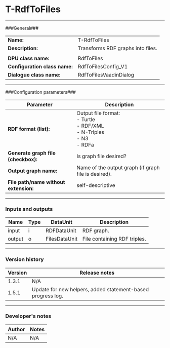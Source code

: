 # T-RdfToFiles #
----------

###General###

|                              |                                                               |
|------------------------------|---------------------------------------------------------------|
|**Name:**                     |T-RdfToFiles                                              |
|**Description:**              |Transforms RDF graphs into files. |
|                              |                                                               |
|**DPU class name:**           |RdfToFiles     | 
|**Configuration class name:** |RdfToFilesConfig_V1                           |
|**Dialogue class name:**      |RdfToFilesVaadinDialog | 

***

###Configuration parameters###


|Parameter                        |Description                             |                                                        
|---------------------------------|----------------------------------------|
|**RDF format (list):** |Output file format:<BR>- Turtle<BR>- RDF/XML<BR>- N-Triples<BR>- N3<BR>- RDFa  |
|**Generate graph file (checkbox):** |Is graph file desired? |
|**Output graph name:** |Name of the output graph (if graph file is desired).  |
|**File path/name without extension:**|self-descriptive |

***

### Inputs and outputs ###

|Name                |Type       |DataUnit                         |Description                        |
|--------------------|-----------|---------------------------------|-----------------------------------|
|input |i |RDFDataUnit  |RDF graph.  |
|output|o |FilesDataUnit |File containing RDF triples.  |

***

### Version history ###

|Version            |Release notes                                   |
|-------------------|------------------------------------------------|
|1.3.1              |N/A                                             |                                
|1.5.1              |Update for new helpers, added statement-based progress log. |

***

### Developer's notes ###

|Author            |Notes                 |
|------------------|----------------------|
|N/A               |N/A                   | 

